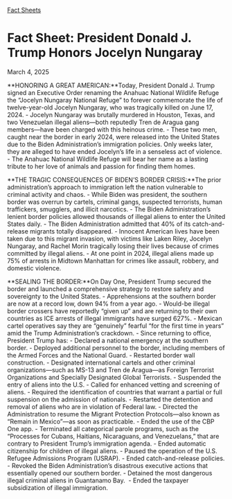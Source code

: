 [Fact Sheets](https://www.whitehouse.gov/fact-sheets/)

# **Fact Sheet: President Donald J. Trump Honors Jocelyn Nungaray**

March 4, 2025

**HONORING A GREAT AMERICAN:**Today, President Donald J. Trump signed an Executive Order renaming the Anahuac National Wildlife Refuge the “Jocelyn Nungaray National Refuge” to forever commemorate the life of twelve-year-old Jocelyn Nungaray, who was tragically killed on June 17, 2024.
    - Jocelyn Nungaray was brutally murdered in Houston, Texas, and two Venezuelan illegal aliens—both reputedly Tren de Aragua gang members—have been charged with this heinous crime.       - These two men, caught near the border in early 2024, were released into the United States due to the Biden Administration’s immigration policies. Only weeks later, they are alleged to have ended Jocelyn’s life in a senseless act of violence. 
    - The Anahuac National Wildlife Refuge will bear her name as a lasting tribute to her love of animals and passion for finding them homes. 

**THE TRAGIC CONSEQUENCES OF BIDEN’S BORDER CRISIS:**The prior administration’s approach to immigration left the nation vulnerable to criminal activity and chaos.
    - While Biden was president, the southern border was overrun by cartels, criminal gangs, suspected terrorists, human traffickers, smugglers, and illicit narcotics.
    - The Biden Administration’s lenient border policies allowed thousands of illegal aliens to enter the United States daily.
    - The Biden Administration admitted that 40% of its catch-and-release migrants totally disappeared.
    - Innocent American lives have been taken due to this migrant invasion, with victims like Laken Riley, Jocelyn Nungaray, and Rachel Morin tragically losing their lives because of crimes committed by illegal aliens.
    - At one point in 2024, illegal aliens made up 75% of arrests in Midtown Manhattan for crimes like assault, robbery, and domestic violence.

**SEALING THE BORDER:**On Day One, President Trump secured the border and launched a comprehensive strategy to restore safety and sovereignty to the United States.
    - Apprehensions at the southern border are now at a record low, down 94% from a year ago.
    - Would-be illegal border crossers have reportedly “given up” and are returning to their own countries as ICE arrests of illegal immigrants have surged 627%.
    - Mexican cartel operatives say they are “genuinely” fearful “for the first time in years” amid the Trump Administration’s crackdown.
    - Since returning to office, President Trump has:       - Declared a national emergency at the southern border.
      - Deployed additional personnel to the border, including members of the Armed Forces and the National Guard.
      - Restarted border wall construction.
      - Designated international cartels and other criminal organizations—such as MS-13 and Tren de Aragua—as Foreign Terrorist Organizations and Specially Designated Global Terrorists.
      - Suspended the entry of aliens into the U.S.
      - Called for enhanced vetting and screening of aliens.
      - Required the identification of countries that warrant a partial or full suspension on the admission of nationals.
      - Restarted the detention and removal of aliens who are in violation of Federal law.
      - Directed the Administration to resume the Migrant Protection Protocols—also known as “Remain in Mexico”—as soon as practicable.
      - Ended the use of the CBP One app.
      - Terminated all categorical parole programs, such as the “Processes for Cubans, Haitians, Nicaraguans, and Venezuelans,” that are contrary to President Trump’s immigration agenda.
      - Ended automatic citizenship for children of illegal aliens.
      - Paused the operation of the U.S. Refugee Admissions Program (USRAP).
      - Ended catch-and-release policies.
      - Revoked the Biden Administration’s disastrous executive actions that essentially opened our southern border.
      - Detained the most dangerous illegal criminal aliens in Guantanamo Bay. 
      - Ended the taxpayer subsidization of illegal immigration.
